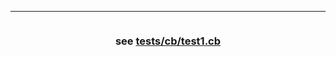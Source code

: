 <!-- <br/>
<p align="center">
  <div style="display: flex; align-items: center; justify-content: center; gap: 1rem;">
    <h3 align="center">CUBA</h3>
  </div>
  <p align="center">
    CUBA LANGUAGE IS JUST FOR ALIVE
    <br/>
    <a href="https://github.com/svan9/cuba">View Demo</a>
    .
    <a href="https://github.com/svan9/cuba/issues">Report Bug</a>
    .
    <a href="https://github.com/svan9/cuba/issues">Request Feature</a>
  </p>
</p> -->

<!-- <div style="display: flex; align-items: center; justify-content: center">

![Downloads](https://img.shields.io/github/downloads/svan9/cuba/total) ![Contributors](https://img.shields.io/github/contributors/svan9/cuba?color=dark-green) ![Issues](https://img.shields.io/github/issues/svan9/cuba)
 ![License](https://img.shields.io/github/license/svan9/cuba) -->

</div>

_____
<div style="display: flex; align-items: center; justify-content: center; gap: 1rem;">


### see [tests/cb/test1.cb](./tests/cb/test1.cb)


</div>
